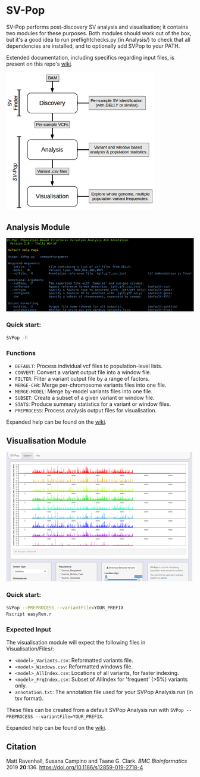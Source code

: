 # SV-Pop
SV-Pop performs post-discovery SV analysis and visualisation; it contains two modules for these purposes. Both modules should work out of the box, but it's a good idea to run preflightchecks.py (in Analysis/) to check that all dependencies are installed, and to optionally add SVPop to your PATH.

Extended documentation, including specifics regarding input files, is present on this repo's [wiki](https://github.com/mattravenhall/SV-Pop/wiki).

<img src="https://raw.githubusercontent.com/mattravenhall/SV-Pop/master/Images/Pipeline.png" alt="Pipeline Overview" width="400"/>

## Analysis Module
<img src="https://raw.githubusercontent.com/mattravenhall/SV-Pop/master/Images/Preview_Analysis.png" alt="Preview Analysis" width="800"/>

### Quick start:
```bash
SVPop -h
```

### Functions
- `DEFAULT`: Process individual vcf files to population-level lists.
- `CONVERT`: Convert a variant output file into a window file.
- `FILTER`: Filter a variant output file by a range of factors.
- `MERGE-CHR`: Merge per-chromosome variants files into one file.
- `MERGE-MODEL`: Merge by-model variants files into one file.
- `SUBSET`: Create a subset of a given variant or window file.
- `STATS`: Produce summary statistics for a variant or window files.
- `PREPROCESS`: Process analysis output files for visualisation.

Expanded help can be found on the [wiki](https://github.com/mattravenhall/SV-Pop/wiki/Analysis-Expanded-Help).

## Visualisation Module
<img src="https://raw.githubusercontent.com/mattravenhall/SV-Pop/master/Images/Preview_Visualisation.png" alt="Preview Visualiser"/>

### Quick start:
```bash
SVPop --PREPROCESS --variantFile=YOUR_PREFIX
Rscript easyRun.r
```

### Expected Input
The visualisation module will expect the following files in Visualisation/Files/:
- `<model>_Variants.csv`: Reformatted variants file.
- `<model>_Windows.csv`: Reformatted windows file.
- `<model>_AllIndex.csv`: Locations of all variants, for faster indexing.
- `<model>_FrqIndex.csv`: Subset of AllIndex for 'frequent' (>5%) variants only.
- `annotation.txt`: The annotation file used for your SVPop Analysis run (in tsv format).

These files can be created from a default SVPop Analysis run with `SVPop --PREPROCESS --variantFile=YOUR_PREFIX`.

Expanded help can be found on the [wiki](https://github.com/mattravenhall/SV-Pop/wiki/Visualisation-Expanded-Help).

## Citation
Matt Ravenhall, Susana Campino and Taane G. Clark. *BMC Bioinformatics* 2019 **20**:136. https://doi.org/10.1186/s12859-019-2718-4
